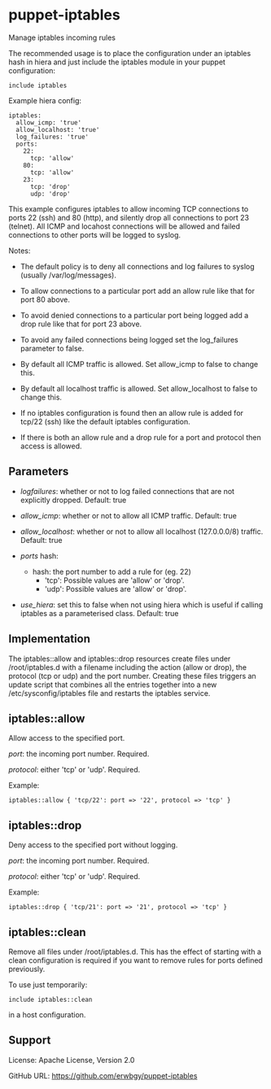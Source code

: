 # puppet-iptables

Manage iptables incoming rules

The recommended usage is to place the configuration under an iptables hash in
hiera and just include the iptables module in your puppet configuration:

    include iptables

Example hiera config:

    iptables:
      allow_icmp: 'true'
      allow_localhost: 'true'
      log_failures: 'true'
      ports:
        22:
          tcp: 'allow'
        80:
          tcp: 'allow'
        23:
          tcp: 'drop'
          udp: 'drop'

This example configures iptables to allow incoming TCP connections to ports 22
(ssh) and 80 (http), and silently drop all connections to port 23 (telnet).
All ICMP and locahost connections will be allowed and failed connections to
other ports will be logged to syslog.

Notes:

* The default policy is to deny all connections and log failures to syslog
  (usually /var/log/messages).

* To allow connections to a particular port add an allow rule like that for
  port 80 above.

* To avoid denied connections to a particular port being logged add a drop rule
  like that for port 23 above.

* To avoid any failed connections being logged set the log_failures parameter
  to false.

* By default all ICMP traffic is allowed.  Set allow_icmp to false to change
  this.

* By default all localhost traffic is allowed.  Set allow_localhost to false to
  change this.

* If no iptables configuration is found then an allow rule is added for tcp/22
  (ssh) like the default iptables configuration.

* If there is both an allow rule and a drop rule for a port and protocol then
  access is allowed.

## Parameters

* *logfailures*: whether or not to log failed connections that are not explicitly dropped. Default: true

* *allow_icmp*: whether or not to allow all ICMP traffic. Default: true

* *allow_localhost*: whether or not to allow all localhost (127.0.0.0/8) traffic. Default: true

* *ports* hash:

    * *<port number>* hash: the port number to add a rule for (eg. 22)
        * 'tcp': Possible values are 'allow' or 'drop'.
        * 'udp': Possible values are 'allow' or 'drop'.

* *use_hiera*: set this to false when not using hiera which is useful if
  calling iptables as a parameterised class. Default: true

## Implementation

The iptables::allow and iptables::drop resources create files under
/root/iptables.d with a filename including the action (allow or drop), the
protocol (tcp or udp) and the port number.  Creating these files triggers an
update script that combines all the entries together into a new
/etc/sysconfig/iptables file and restarts the iptables service.

## iptables::allow

Allow access to the specified port.

*port*: the incoming port number. Required.

*protocol*: either 'tcp' or 'udp'. Required.

Example:

    iptables::allow { 'tcp/22': port => '22', protocol => 'tcp' }

## iptables::drop

Deny access to the specified port without logging.

*port*: the incoming port number. Required.

*protocol*: either 'tcp' or 'udp'. Required.

Example:

    iptables::drop { 'tcp/21': port => '21', protocol => 'tcp' }

## iptables::clean

Remove all files under /root/iptables.d.  This has the effect of starting with
a clean configuration is required if you want to remove rules for ports defined
previously.

To use just temporarily:

    include iptables::clean

in a host configuration.

## Support

License: Apache License, Version 2.0

GitHub URL: https://github.com/erwbgy/puppet-iptables
